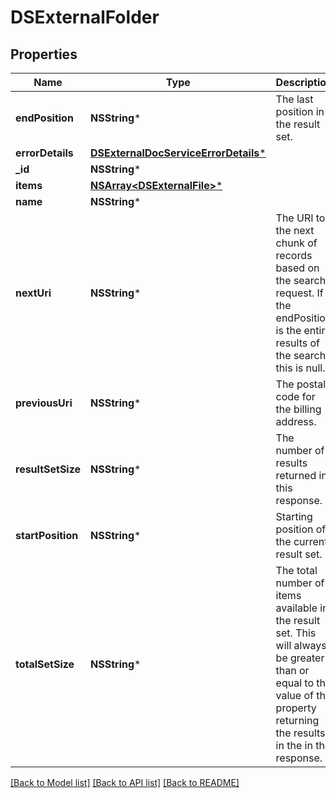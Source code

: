 # DSExternalFolder

## Properties
Name | Type | Description | Notes
------------ | ------------- | ------------- | -------------
**endPosition** | **NSString*** | The last position in the result set.  | [optional] 
**errorDetails** | [**DSExternalDocServiceErrorDetails***](DSExternalDocServiceErrorDetails.md) |  | [optional] 
**_id** | **NSString*** |  | [optional] 
**items** | [**NSArray&lt;DSExternalFile&gt;***](DSExternalFile.md) |  | [optional] 
**name** | **NSString*** |  | [optional] 
**nextUri** | **NSString*** | The URI to the next chunk of records based on the search request. If the endPosition is the entire results of the search, this is null.  | [optional] 
**previousUri** | **NSString*** | The postal code for the billing address. | [optional] 
**resultSetSize** | **NSString*** | The number of results returned in this response.  | [optional] 
**startPosition** | **NSString*** | Starting position of the current result set. | [optional] 
**totalSetSize** | **NSString*** | The total number of items available in the result set. This will always be greater than or equal to the value of the property returning the results in the in the response. | [optional] 

[[Back to Model list]](../README.md#documentation-for-models) [[Back to API list]](../README.md#documentation-for-api-endpoints) [[Back to README]](../README.md)


